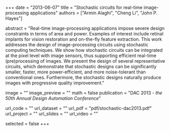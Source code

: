 +++
date = "2013-06-07"
title = "Stochastic circuits for real-time image-processing applications"
authors = ["Armin Alaghi", "Cheng Li", "John P. Hayes"]

abstract = "Real-time image-processing applications impose severe design constraints in terms of area and power. Examples of interest include retinal implants for vision restoration and on-the-fly feature extraction. This work addresses the design of image-processing circuits using stochastic computing techniques. We show how stochastic circuits can be integrated at the pixel level with image sensors, thus supporting efficient real-time (pre)processing of images. We present the design of several representative circuits, which demonstrate that stochastic designs can be significantly smaller, faster, more power-efficient, and more noise-tolerant than conventional ones. Furthermore, the stochastic designs naturally produce images with progressive quality improvement."

image = ""
image_preview = ""
math = false
publication = "DAC 2013 - *the 50th Annual Design Automation Conference*"

url_code = ""
url_dataset = ""
url_pdf = "pdf/stochastic-dac2013.pdf"
url_project = ""
url_slides = ""
url_video = ""

selected = false
+++
